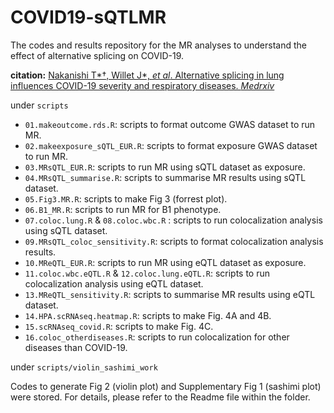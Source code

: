# COVID19-sQTLMR

The codes and results repository for the MR analyses to understand the effect of alternative splicing on COVID-19.

**citation:** [Nakanishi T*†, Willet J*, _et al_. Alternative splicing in lung influences COVID-19 severity and respiratory diseases. _Medrxiv_](https://www.medrxiv.org/content/10.1101/2022.10.18.22281202v1)

under `scripts`

* `01.makeoutcome.rds.R`: scripts to format outcome GWAS dataset to run MR.
* `02.makeexposure_sQTL_EUR.R`: scripts to format exposure GWAS dataset to run MR.
* `03.MRsQTL_EUR.R`: scripts to run MR using sQTL dataset as exposure. 
* `04.MRsQTL_summarise.R`: scripts to summarise MR results using sQTL dataset.
* `05.Fig3.MR.R`: scripts to make Fig 3 (forrest plot).
* `06.B1_MR.R`: scripts to run MR for B1 phenotype.
* `07.coloc.lung.R` & `08.coloc.wbc.R` : scripts to run colocalization analysis using sQTL dataset.
* `09.MRsQTL_coloc_sensitivity.R`: scripts to format colocalization analysis results.
* `10.MReQTL_EUR.R`: scripts to run MR using eQTL dataset as exposure.
* `11.coloc.wbc.eQTL.R` & `12.coloc.lung.eQTL.R`: scripts to run colocalization analysis using eQTL dataset.
* `13.MReQTL_sensitivity.R`: scripts to summarise MR results using eQTL dataset.
* `14.HPA.scRNAseq.heatmap.R`: scripts to make Fig. 4A and 4B.
* `15.scRNAseq_covid.R`: scripts to make Fig. 4C.
* `16.coloc_otherdiseases.R`: scripts to run colocalization for other diseases than COVID-19.

under `scripts/violin_sashimi_work`

Codes to generate Fig 2 (violin plot) and Supplementary Fig 1 (sashimi plot) were stored. For details, please refer to the Readme file within the folder.
